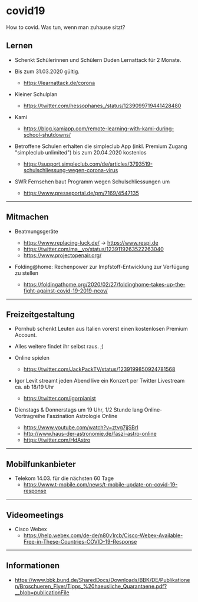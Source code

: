 # covid19
How to covid. Was tun, wenn man zuhause sitzt?

## Lernen

* Schenkt Schülerinnen und Schülern Duden Lernattack für 2 Monate.
* Bis zum 31.03.2020 gültig.
  * https://learnattack.de/corona

* Kleiner Schulplan
  * https://twitter.com/hessophanes_/status/1239099719441428480

* Kami
  * https://blog.kamiapp.com/remote-learning-with-kami-during-school-shutdowns/

* Betroffene Schulen erhalten die simpleclub App (inkl. Premium Zugang "simpleclub unlimited") bis zum 20.04.2020 kostenlos
  * https://support.simpleclub.com/de/articles/3793519-schulschliessung-wegen-corona-virus

* SWR Fernsehen baut Programm wegen Schulschliessungen um
  * https://www.presseportal.de/pm/7169/4547135

----------------------------------------------------
## Mitmachen

* Beatmungsgeräte
  * https://www.replacing-luck.de/ -> https://www.respi.de
  * https://twitter.com/ma__vo/status/1239119263522263040
  * https://www.projectopenair.org/

* Folding@home: Rechenpower zur Impfstoff-Entwicklung zur Verfügung zu stellen
  * https://foldingathome.org/2020/02/27/foldinghome-takes-up-the-fight-against-covid-19-2019-ncov/

----------------------------------------------------
## Freizeitgestaltung

* Pornhub schenkt Leuten aus Italien vorerst einen kostenlosen Premium Account. 
* Alles weitere findet ihr selbst raus. ;)


* Online spielen
  * https://twitter.com/JackPackTV/status/1239199850924781568

* Igor Levit streamt jeden Abend live ein Konzert per Twitter Livestream ca. ab 18/19 Uhr
   * https://twitter.com/igorpianist

* Dienstags & Donnerstags um 19 Uhr, 1/2 Stunde lang Online-Vortragreihe Faszination Astrologie Online
  * https://www.youtube.com/watch?v=ztvg7jjSBrI
  * http://www.haus-der-astronomie.de/faszi-astro-online
  * https://twitter.com/HdAstro

----------------------------------------------------
## Mobilfunkanbieter

* Telekom 14.03. für die nächsten 60 Tage
  * https://www.t-mobile.com/news/t-mobile-update-on-covid-19-response

----------------------------------------------------
## Videomeetings

* Cisco Webex
  * https://help.webex.com/de-de/n80v1rcb/Cisco-Webex-Available-Free-in-These-Countries-COVID-19-Response

----------------------------------------------------
## Informationen

* https://www.bbk.bund.de/SharedDocs/Downloads/BBK/DE/Publikationen/Broschueren_Flyer/Tipps_%20haeusliche_Quarantaene.pdf?__blob=publicationFile
